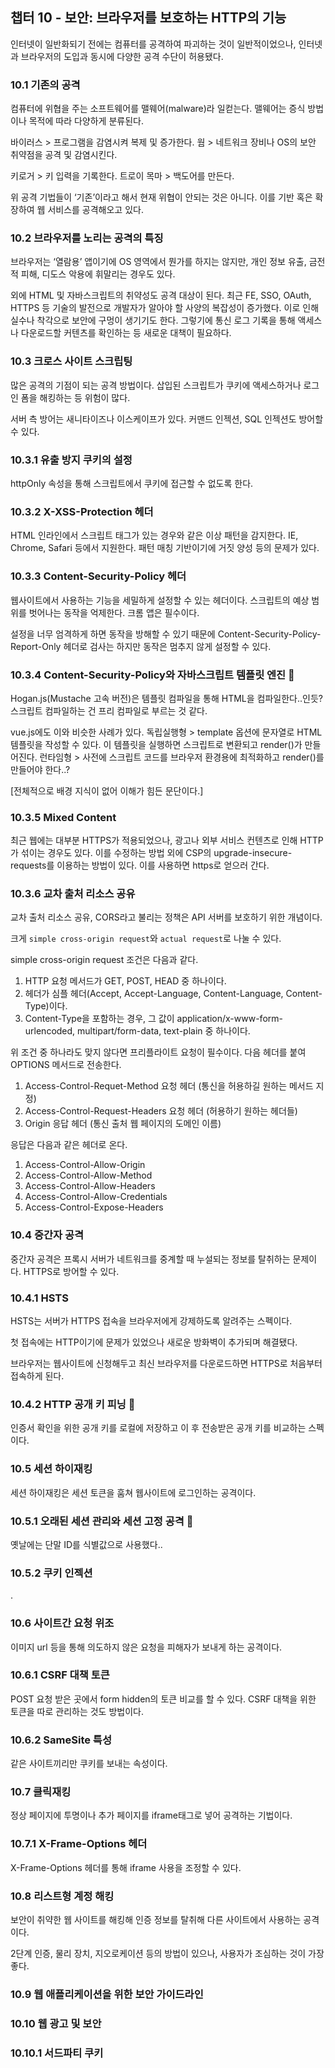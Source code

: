 ## 챕터 10 - 보안: 브라우저를 보호하는 HTTP의 기능

인터넷이 일반화되기 전에는 컴퓨터를 공격하여 파괴하는 것이 일반적이었으나, 인터넷과 브라우저의 도입과 동시에 다양한 공격 수단이 허용됐다.

### 10.1 기존의 공격

컴퓨터에 위협을 주는 소프트웨어를 맬웨어(malware)라 일컫는다. 맬웨어는 증식 방법이나 목적에 따라 다양하게 분류된다.

바이러스 > 프로그램을 감염시켜 복제 및 증가한다.
웜 > 네트워크 장비나 OS의 보안 취약점을 공격 및 감염시킨다.

키로거 > 키 입력을 기록한다.
트로이 목마 > 백도어를 만든다.

위 공격 기법들이 ‘기존’이라고 해서 현재 위협이 안되는 것은 아니다. 이를 기반 혹은 확장하여 웹 서비스를 공격해오고 있다.

### 10.2 브라우저를 노리는 공격의 특징

브라우저는 ‘열람용’ 앱이기에 OS 영역에서 뭔가를 하지는 않지만, 개인 정보 유출, 금전적 피해, 디도스 악용에 휘말리는 경우도 있다.

외에 HTML 및 자바스크립트의 취약성도 공격 대상이 된다. 최근 FE, SSO, OAuth, HTTPS 등 기술의 발전으로 개발자가 알아야 할 사양의 복잡성이 증가했다. 이로 인해 실수나 착각으로 보안에 구멍이 생기기도 한다. 그렇기에 통신 로그 기록을 통해 액세스나 다운로드할 커텐츠를 확인하는 등 새로운 대책이 필요하다.

### 10.3 크로스 사이트 스크립팅

많은 공격의 기점이 되는 공격 방법이다. 삽입된 스크립트가 쿠키에 액세스하거나 로그인 폼을 해킹하는 등 위험이 많다.

서버 측 방어는 새니타이즈나 이스케이프가 있다. 커맨드 인젝션, SQL 인젝션도 방어할 수 있다.

### 10.3.1 유출 방지 쿠키의 설정

httpOnly 속성을 통해 스크립트에서 쿠키에 접근할 수 없도록 한다.

### 10.3.2 X-XSS-Protection 헤더

HTML 인라인에서 스크립트 태그가 있는 경우와 같은 이상 패턴을 감지한다. IE, Chrome, Safari 등에서 지원한다. 패턴 매칭 기반이기에 거짓 양성 등의 문제가 있다.

### 10.3.3 Content-Security-Policy 헤더

웹사이트에서 사용하는 기능을 세밀하게 설정할 수 있는 헤더이다. 스크립트의 예상 범위를 벗어나는 동작을 억제한다. 크롬 앱은 필수이다.

설정을 너무 엄격하게 하면 동작을 방해할 수 있기 때문에 Content-Security-Policy-Report-Only 헤더로 검사는 하지만 동작은 멈추지 않게 설정할 수 있다.

### 10.3.4 Content-Security-Policy와 자바스크립트 템플릿 엔진 🛑

Hogan.js(Mustache 고속 버전)은 템플릿 컴파일을 통해 HTML을 컴파일한다..인듯? 스크립트 컴파일하는 건 프리 컴파일로 부르는 것 같다.

vue.js에도 이와 비슷한 사례가 있다.
독립실행형 > template 옵션에 문자열로 HTML 템플릿을 작성할 수 있다. 이 템플릿을 실행하면 스크립트로 변환되고 render()가 만들어진다.
런타임형 > 사전에 스크립트 코드를 브라우저 환경용에 최적화하고 render()를 만들어야 한다..?

[전체적으로 배경 지식이 없어 이해가 힘든 문단이다.]

### 10.3.5 Mixed Content

최근 웹에는 대부분 HTTPS가 적용되었으나, 광고나 외부 서비스 컨텐츠로 인해 HTTP가 섞이는 경우도 있다. 이를 수정하는 방법 외에 CSP의 upgrade-insecure-requests를 이용하는 방법이 있다. 이를 사용하면 https로 얻으러 간다.

### 10.3.6 교차 출처 리소스 공유

교차 출처 리소스 공유, CORS라고 불리는 정책은 API 서버를 보호하기 위한 개념이다.

크게 `simple cross-origin request`와 `actual request`로 나눌 수 있다.

simple cross-origin request 조건은 다음과 같다.

1. HTTP 요청 메서드가 GET, POST, HEAD 중 하나이다.
2. 헤더가 심플 헤더(Accept, Accept-Language, Content-Language, Content-Type)이다.
3. Content-Type을 포함하는 경우, 그 값이 application/x-www-form-urlencoded, multipart/form-data, text-plain 중 하나이다.

위 조건 중 하나라도 맞지 않다면 프리플라이트 요청이 필수이다. 다음 헤더를 붙여 OPTIONS 메서드로 전송한다.

1. Access-Control-Requet-Method 요청 헤더 (통신을 허용하길 원하는 메서드 지정)
2. Access-Control-Request-Headers 요청 헤더 (허용하기 원하는 헤더들)
3. Origin 응답 헤더 (통신 출처 웹 페이지의 도메인 이름)

응답은 다음과 같은 헤더로 온다.

1. Access-Control-Allow-Origin
2. Access-Control-Allow-Method
3. Access-Control-Allow-Headers
4. Access-Control-Allow-Credentials
5. Access-Control-Expose-Headers

### 10.4 중간자 공격

중간자 공격은 프록시 서버가 네트워크를 중계할 때 누설되는 정보를 탈취하는 문제이다. HTTPS로 방어할 수 있다.

### 10.4.1 HSTS

HSTS는 서버가 HTTPS 접속을 브라우저에게 강제하도록 알려주는 스펙이다.

첫 접속에는 HTTP이기에 문제가 있었으나 새로운 방화벽이 추가되며 해결됐다.

브라우저는 웹사이트에 신청해두고 최신 브라우저를 다운로드하면 HTTPS로 처음부터 접속하게 된다.

### 10.4.2 HTTP 공개 키 피닝 🛑

인증서 확인을 위한 공개 키를 로컬에 저장하고 이 후 전송받은 공개 키를 비교하는 스펙이다.

### 10.5 세션 하이재킹

세션 하이재킹은 세션 토큰을 훔쳐 웹사이트에 로그인하는 공격이다.

### 10.5.1 오래된 세션 관리와 세션 고정 공격 🛑

옛날에는 단말 ID를 식별값으로 사용했다..

### 10.5.2 쿠키 인젝션

.

### 10.6 사이트간 요청 위조

이미지 url 등을 통해 의도하지 않은 요청을 피해자가 보내게 하는 공격이다.

### 10.6.1 CSRF 대책 토큰

POST 요청 받은 곳에서 form hidden의 토큰 비교를 할 수 있다. CSRF 대책을 위한 토큰을 따로 관리하는 것도 방법이다.

### 10.6.2 SameSite 특성

같은 사이트끼리만 쿠키를 보내는 속성이다.

### 10.7 클릭재킹

정상 페이지에 투명이나 추가 페이지를 iframe태그로 넣어 공격하는 기법이다.

### 10.7.1 X-Frame-Options 헤더

X-Frame-Options 헤더를 통해 iframe 사용을 조정할 수 있다.

### 10.8 리스트형 계정 해킹

보안이 취약한 웹 사이트를 해킹해 인증 정보를 탈취해 다른 사이트에서 사용하는 공격이다.

2단계 인증, 물리 장치, 지오로케이션 등의 방법이 있으나, 사용자가 조심하는 것이 가장 좋다.

### 10.9 웹 애플리케이션을 위한 보안 가이드라인

### 10.10 웹 광고 및 보안

### 10.10.1 서드파티 쿠키